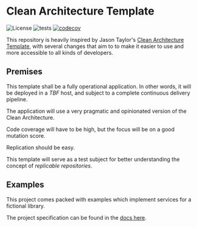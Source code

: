 # Clean Architecture Template

![License](https://img.shields.io/github/license/DyegoMaas/CleanArchitectureTemplate.svg)
![tests](https://github.com/DyegoMaas/CleanArchitectureTemplate/workflows/build/badge.svg)
[![codecov](https://codecov.io/gh/DyegoMaas/CleanArchitectureTemplate/branch/main/graph/badge.svg?token=IPBG3BP2D8)](https://codecov.io/gh/DyegoMaas/CleanArchitectureTemplate)

This repository is heavily inspired by Jason Taylor's [Clean Architecture Template](https://github.com/jasontaylordev/CleanArchitecture), with several changes that aim to to make it easier to use and more accessible to all kinds of developers.

## Premises

This template shall be a fully operational application. In other words, it will be deployed in a _TBF_ host, and subject to a complete continuous delivery pipeline.

The application will use a very pragmatic and opinionated version of the Clean Architecture.

Code coverage will have to be high, but the focus will be on a good mutation score.

Replication should be easy. 

This template will serve as a test subject for better understanding the concept of _replicable repositories_.

## Examples

This project comes packed with examples which implement services for a fictional library.

The project specification can be found in the [docs here](docs/ProjectSpecifications.md).